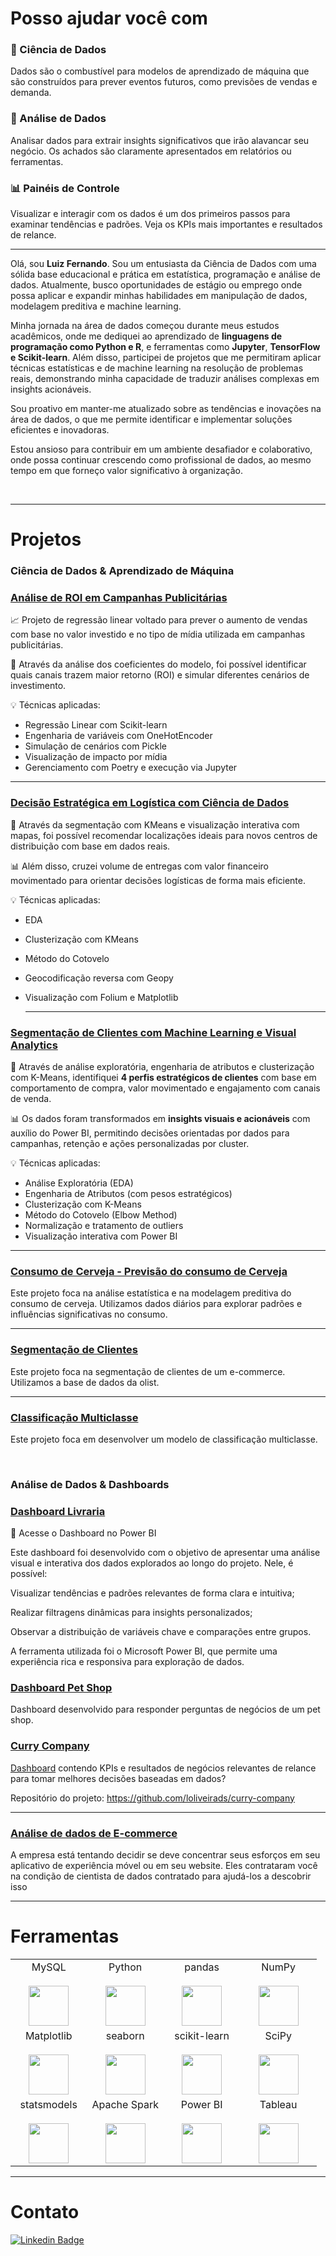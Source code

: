# Posso ajudar você com

### :crystal_ball: Ciência de Dados

Dados são o combustível para modelos de aprendizado de máquina que são construídos para prever eventos futuros, como previsões de vendas e demanda.

### :mag_right: Análise de Dados

Analisar dados para extrair insights significativos que irão alavancar seu negócio. Os achados são claramente apresentados em relatórios ou ferramentas.

### :bar_chart: Painéis de Controle

Visualizar e interagir com os dados é um dos primeiros passos para examinar tendências e padrões. Veja os KPIs mais importantes e resultados de relance.

---

Olá, sou **Luiz Fernando**. Sou um entusiasta da Ciência de Dados com uma sólida base educacional e prática em estatística, programação e análise de dados. Atualmente, busco oportunidades de estágio ou emprego onde possa aplicar e expandir minhas habilidades em manipulação de dados, modelagem preditiva e machine learning.

Minha jornada na área de dados começou durante meus estudos acadêmicos, onde me dediquei ao aprendizado de **linguagens de programação como Python e R**, e ferramentas como **Jupyter**, **TensorFlow e Scikit-learn**. Além disso, participei de projetos que me permitiram aplicar técnicas estatísticas e de machine learning na resolução de problemas reais, demonstrando minha capacidade de traduzir análises complexas em insights acionáveis.

Sou proativo em manter-me atualizado sobre as tendências e inovações na área de dados, o que me permite identificar e implementar soluções eficientes e inovadoras.

Estou ansioso para contribuir em um ambiente desafiador e colaborativo, onde possa continuar crescendo como profissional de dados, ao mesmo tempo em que forneço valor significativo à organização.

<br>



---

# Projetos

### Ciência de Dados & Aprendizado de Máquina

### [Análise de ROI em Campanhas Publicitárias](https://github.com/loliveirads/analise_roi)

📈 Projeto de regressão linear voltado para prever o aumento de vendas com base no valor investido e no tipo de mídia utilizada em campanhas publicitárias.

🔎 Através da análise dos coeficientes do modelo, foi possível identificar quais canais trazem maior retorno (ROI) e simular diferentes cenários de investimento.

💡 Técnicas aplicadas:
- Regressão Linear com Scikit-learn
- Engenharia de variáveis com OneHotEncoder
- Simulação de cenários com Pickle
- Visualização de impacto por mídia
- Gerenciamento com Poetry e execução via Jupyter

---

### [Decisão Estratégica em Logística com Ciência de Dados](https://github.com/loliveirads/decisao-estrategica-logistica-ciencia-dados)

📍 Através da segmentação com KMeans e visualização interativa com mapas, foi possível recomendar localizações ideais para novos centros de distribuição com base em dados reais.

📊 Além disso, cruzei volume de entregas com valor financeiro movimentado para orientar decisões logísticas de forma mais eficiente.

💡 Técnicas aplicadas:
- EDA
- Clusterização com KMeans
- Método do Cotovelo
- Geocodificação reversa com Geopy
- Visualização com Folium e Matplotlib

  ---

### [Segmentação de Clientes com Machine Learning e Visual Analytics](https://github.com/loliveirads/projeto_clusterizacao)

📍 Através de análise exploratória, engenharia de atributos e clusterização com K-Means, identifiquei **4 perfis estratégicos de clientes** com base em comportamento de compra, valor movimentado e engajamento com canais de venda.

📊 Os dados foram transformados em **insights visuais e acionáveis** com auxílio do Power BI, permitindo decisões orientadas por dados para campanhas, retenção e ações personalizadas por cluster.

💡 Técnicas aplicadas:
- Análise Exploratória (EDA)
- Engenharia de Atributos (com pesos estratégicos)
- Clusterização com K-Means
- Método do Cotovelo (Elbow Method)
- Normalização e tratamento de outliers
- Visualização interativa com Power BI

---
### [Consumo de Cerveja - Previsão do consumo de Cerveja](https://github.com/loliveirads/Consumo_cerveja)

Este projeto foca na análise estatística e na modelagem preditiva do consumo de cerveja. Utilizamos dados diários para explorar padrões e influências significativas no consumo.

---
### [Segmentação de Clientes](https://github.com/loliveirads/client-segmentation)

Este projeto foca na segmentação de clientes de um e-commerce. Utilizamos a base de dados da olist.

---
### [Classificação Multiclasse](https://github.com/loliveirads/Classificacao_multiclasse/tree/main)

Este projeto foca em desenvolver um modelo de classificação multiclasse.

<br>


### Análise de Dados & Dashboards

### [Dashboard Livraria](https://app.powerbi.com/groups/me/reports/af583705-343d-44df-8b34-b48d8f89674b/ReportSection851bf9d7d35821a9a780?language=pt-BR&experience=power-bi)

🔗 Acesse o Dashboard no Power BI

Este dashboard foi desenvolvido com o objetivo de apresentar uma análise visual e interativa dos dados explorados ao longo do projeto. Nele, é possível:

Visualizar tendências e padrões relevantes de forma clara e intuitiva;

Realizar filtragens dinâmicas para insights personalizados;

Observar a distribuição de variáveis chave e comparações entre grupos.

A ferramenta utilizada foi o Microsoft Power BI, que permite uma experiência rica e responsiva para exploração de dados.

### [Dashboard Pet Shop](https://app.powerbi.com/view?r=eyJrIjoiOGViYThlNDktMTA0OC00MDUwLWIwOWYtYWY3MTQ2ZmQxMmM1IiwidCI6IjExZGJiZmUyLTg5YjgtNDU0OS1iZTEwLWNlYzM2NGU1OTU1MSIsImMiOjR9)

Dashboard desenvolvido para responder perguntas de negócios de um pet shop.

### [Curry Company](https://github.com/loliveirads/curry-company)

[Dashboard](https://curry-company.onrender.com/) contendo KPIs e resultados de negócios relevantes de relance para tomar melhores decisões baseadas em dados?

Repositório do projeto: https://github.com/loliveirads/curry-company

---

### [Análise de dados de E-commerce](https://github.com/loliveirads/analise_site/tree/main)

A empresa está tentando decidir se deve concentrar seus esforços em seu aplicativo de experiência móvel ou em seu website. Eles contrataram você na condição de cientista de dados contratado para ajudá-los a descobrir isso

---

# Ferramentas

<table>
  <tbody>
    <!-- Primeira linha -->
    <tr valign="top">
      <td width="25%" align="center">
        <span>MySQL</span><br><br>
        <img height="64px" src="https://cdn.svgporn.com/logos/mysql.svg">
      </td>
      <td width="25%" align="center">
        <span>Python</span><br><br>
        <img height="64px" src="https://cdn.svgporn.com/logos/python.svg">
      </td>
      <td width="25%" align="center">
        <span>pandas</span><br><br>
        <img height="64px" src="https://pandas.pydata.org/static/img/pandas.svg">
      </td>
      <td width="25%" align="center">
        <span>NumPy</span><br><br>
        <img height="64px" src="https://numpy.org/images/logos/numpy.svg">
      </td>
    </tr>
    <!-- Segunda linha -->
    <tr valign="top">
      <td width="25%" align="center">
        <span>Matplotlib</span><br><br>
        <img height="64px" src="https://matplotlib.org/_images/sphx_glr_logos2_001.png">
      </td>
      <td width="25%" align="center">
        <span>seaborn</span><br><br>
        <img height="64px" src="https://seaborn.pydata.org/_static/logo-wide-lightbg.svg">
      </td>
      <td width="25%" align="center">
        <span>scikit-learn</span><br><br>
        <img height="64px" src="https://scikit-learn.org/stable/_images/scikit-learn-logo-notext.png">
      </td>
      <td width="25%" align="center">
        <span>SciPy</span><br><br>
        <img height="64px" src="https://bids.berkeley.edu/sites/default/files/styles/450x254/public/projects/scipy_logo_450x254.png?itok=kcdZBxrP">
      </td>
    </tr>
    <!-- Terceira linha -->
    <tr valign="top">
      <td width="25%" align="center">
        <span>statsmodels</span><br><br>
        <img height="64px" src="https://www.statsmodels.org/stable/_images/statsmodels-logo-v2.svg">
      </td>
      <td width="25%" align="center">
        <span>Apache Spark</span><br><br>
        <img height="64px" src="https://spark.apache.org/images/spark-logo-trademark.png">
      </td>
      <td width="25%" align="center">
        <span>Power BI</span><br><br>
        <img height="64px" src="https://uploaddeimagens.com.br/images/002/851/738/full/powerbi_logo.png?1598489763">
      </td>
      <td width="25%" align="center">
        <span>Tableau</span><br><br>
        <img height="64px" src="https://www.tableau.com/themes/custom/tableau_www/logo.png">
      </td>
    </tr>
  </tbody>
</table>


---
# Contato

[![Linkedin Badge](https://img.shields.io/badge/LinkedIn-0077B5?style=for-the-badge&logo=linkedin&logoColor=white)](https://www.linkedin.com/in/luiz-fernando-de-oliveira-7b1066157/)
